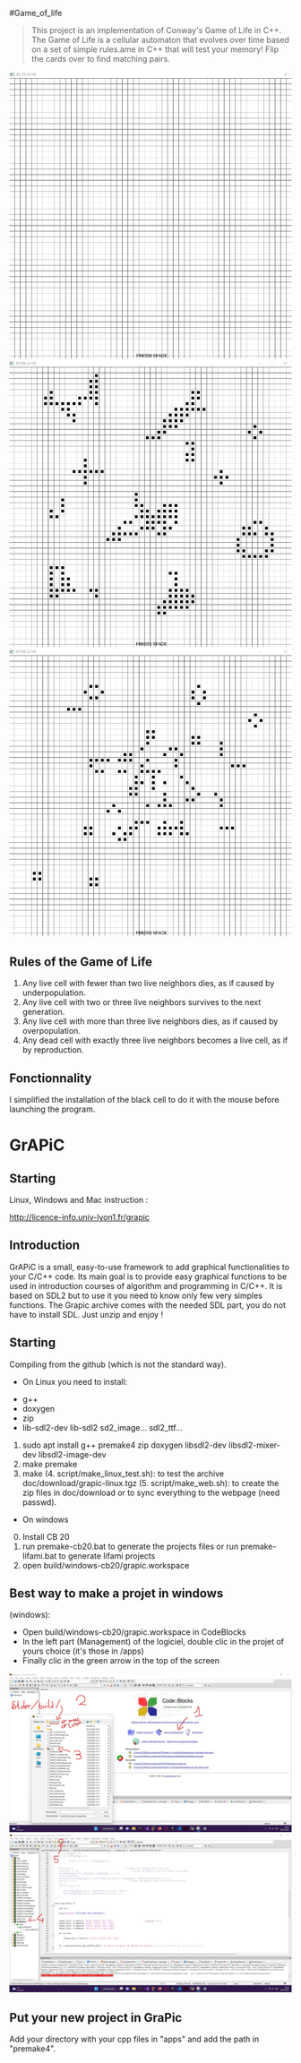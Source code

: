 #Game_of_life

> This project is an implementation of Conway's Game of Life in C++. The Game of Life is a cellular automaton that evolves over time based on a set of simple rules.ame in C++ that will test your memory! Flip the cards over to find matching pairs.

![image](image/Jeudelavie1.jpg)
![image](image/Jeudelavie2.jpg)
![image](image/Jeudelavie3.jpg)

## Rules of the Game of Life

1. Any live cell with fewer than two live neighbors dies, as if caused by underpopulation.
2. Any live cell with two or three live neighbors survives to the next generation.
3. Any live cell with more than three live neighbors dies, as if caused by overpopulation.
4. Any dead cell with exactly three live neighbors becomes a live cell, as if by reproduction.

## Fonctionnality

I simplified the installation of the black cell to do it with the mouse before launching the program.

# GrAPiC 

## Starting

Linux, Windows and Mac instruction :

http://licence-info.univ-lyon1.fr/grapic

## Introduction

GrAPiC is a small, easy-to-use framework to add graphical functionalities to your C/C++ code. 
Its main goal is to provide easy graphical functions to be used in introduction courses of algorithm and programming in C/C++. 
It is based on SDL2 but to use it you need to know only few very simples functions. 
The Grapic archive comes with the needed SDL part, you do not have to install SDL. Just unzip and enjoy ! 

## Starting

Compiling from the github (which is not the standard way).

* On Linux you need to install:
- g++
- doxygen
- zip
- lib-sdl2-dev lib-sdl2 sd2_image... sdl2_ttf...

1. sudo apt install g++ premake4 zip doxygen libsdl2-dev libsdl2-mixer-dev libsdl2-image-dev
2. make premake
3. make
(4. script/make_linux_test.sh): to test the archive doc/download/grapic-linux.tgz
(5. script/make_web.sh): to create the zip files in doc/download or to sync everything to the webpage (need passwd).


* On windows
0. Install CB 20
1. run premake-cb20.bat to generate the projects files    or     run premake-lifami.bat to generate lifami projects 
2. open build/windows-cb20/grapic.workspace

## Best way to make a projet in windows

(windows): 
 - Open build/windows-cb20/grapic.workspace in CodeBlocks
 - In the left part (Management) of the logiciel, double clic in the projet of yours choice (it's those in /apps)
 - Finally clic in the green arrow in the top of the screen

![OpenFolder](image/OpenFolder.jpg)
![OpenFile](image/OpenFile.jpg)

## Put your new project in GraPic

Add your directory with your cpp files in "apps" and add the path in "premake4".

